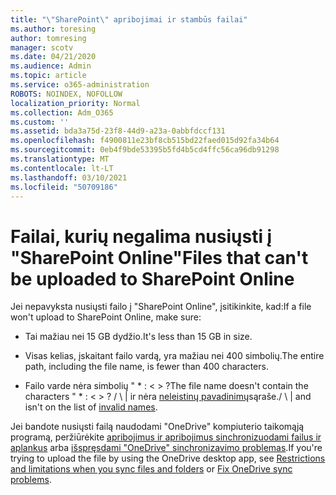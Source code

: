 ```yaml
---
title: "\"SharePoint\" apribojimai ir stambūs failai"
ms.author: toresing
author: tomresing
manager: scotv
ms.date: 04/21/2020
ms.audience: Admin
ms.topic: article
ms.service: o365-administration
ROBOTS: NOINDEX, NOFOLLOW
localization_priority: Normal
ms.collection: Adm_O365
ms.custom: ''
ms.assetid: bda3a75d-23f8-44d9-a23a-0abbfdccf131
ms.openlocfilehash: f4900811e23bf8cb515bd22faed015d92fa34b64
ms.sourcegitcommit: 0eb4f9bde53395b5fd4b5cd4ffc56ca96db91298
ms.translationtype: MT
ms.contentlocale: lt-LT
ms.lasthandoff: 03/10/2021
ms.locfileid: "50709186"
---
```

# <a name="files-that-cant-be-uploaded-to-sharepoint-online"></a><span data-ttu-id="f50b7-102">Failai, kurių negalima nusiųsti į "SharePoint Online"</span><span class="sxs-lookup"><span data-stu-id="f50b7-102">Files that can't be uploaded to SharePoint Online</span></span>

<span data-ttu-id="f50b7-103">Jei nepavyksta nusiųsti failo į "SharePoint Online", įsitikinkite, kad:</span><span class="sxs-lookup"><span data-stu-id="f50b7-103">If a file won't upload to SharePoint Online, make sure:</span></span>
  
- <span data-ttu-id="f50b7-104">Tai mažiau nei 15 GB dydžio.</span><span class="sxs-lookup"><span data-stu-id="f50b7-104">It's less than 15 GB in size.</span></span>
    
- <span data-ttu-id="f50b7-105">Visas kelias, įskaitant failo vardą, yra mažiau nei 400 simbolių.</span><span class="sxs-lookup"><span data-stu-id="f50b7-105">The entire path, including the file name, is fewer than 400 characters.</span></span>
    
- <span data-ttu-id="f50b7-106">Failo varde nėra simbolių " \* : \< \> ?</span><span class="sxs-lookup"><span data-stu-id="f50b7-106">The file name doesn't contain the characters " \* : \< \> ?</span></span> <span data-ttu-id="f50b7-107">/ \ | ir nėra [neleistinų pavadinimų](https://go.microsoft.com/fwlink/?linkid=866430)sąraše.</span><span class="sxs-lookup"><span data-stu-id="f50b7-107">/ \ | and isn't on the list of [invalid names](https://go.microsoft.com/fwlink/?linkid=866430).</span></span>
    
<span data-ttu-id="f50b7-108">Jei bandote nusiųsti failą naudodami "OneDrive" kompiuterio taikomąją programą, peržiūrėkite [apribojimus ir apribojimus sinchronizuodami failus ir aplankus](https://go.microsoft.com/fwlink/p/?LinkID=717734) arba [išspręsdami "OneDrive" sinchronizavimo problemas](https://go.microsoft.com/fwlink/?linkid=866431).</span><span class="sxs-lookup"><span data-stu-id="f50b7-108">If you're trying to upload the file by using the OneDrive desktop app, see [Restrictions and limitations when you sync files and folders](https://go.microsoft.com/fwlink/p/?LinkID=717734) or [Fix OneDrive sync problems](https://go.microsoft.com/fwlink/?linkid=866431).</span></span>
  

